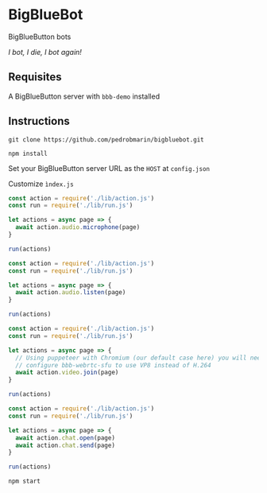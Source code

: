 # BigBlueBot

BigBlueButton bots

*I bot, I die, I bot again!*

## Requisites

A BigBlueButton server with `bbb-demo` installed

## Instructions

`git clone https://github.com/pedrobmarin/bigbluebot.git`

`npm install`

Set your BigBlueButton server URL as the `HOST` at `config.json`

Customize `ìndex.js`

```js
const action = require('./lib/action.js')
const run = require('./lib/run.js')

let actions = async page => {
  await action.audio.microphone(page)
}

run(actions)
```

```js
const action = require('./lib/action.js')
const run = require('./lib/run.js')

let actions = async page => {
  await action.audio.listen(page)
}

run(actions)
```

```js
const action = require('./lib/action.js')
const run = require('./lib/run.js')

let actions = async page => {
  // Using puppeteer with Chromium (our default case here) you will need to
  // configure bbb-webrtc-sfu to use VP8 instead of H.264
  await action.video.join(page)
}

run(actions)
```

```js
const action = require('./lib/action.js')
const run = require('./lib/run.js')

let actions = async page => {
  await action.chat.open(page)
  await action.chat.send(page)
}

run(actions)
```

`npm start`
